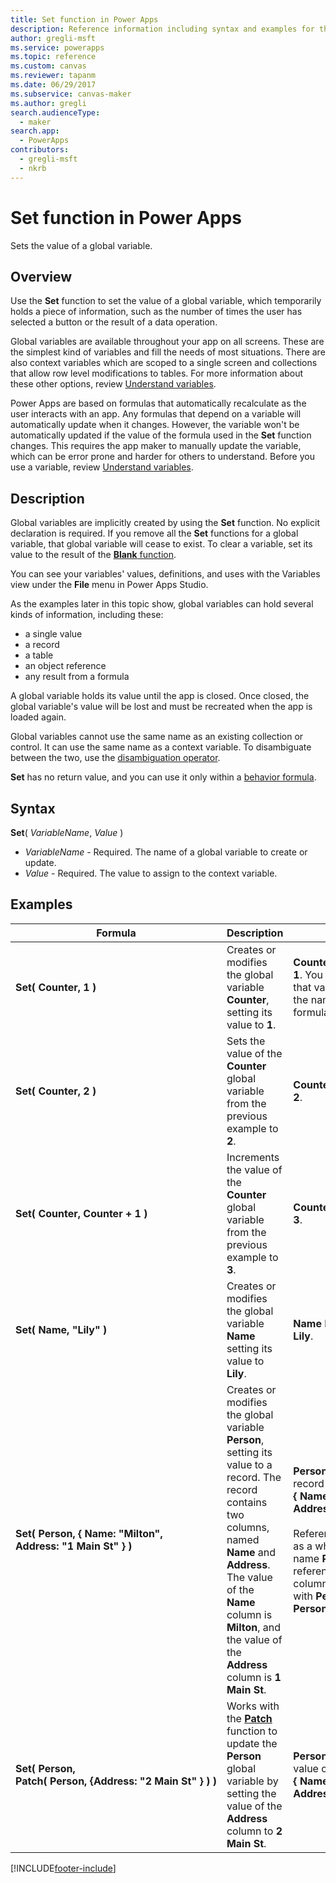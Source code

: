 ```yaml
---
title: Set function in Power Apps
description: Reference information including syntax and examples for the Set function in Power Apps.
author: gregli-msft
ms.service: powerapps
ms.topic: reference
ms.custom: canvas
ms.reviewer: tapanm
ms.date: 06/29/2017
ms.subservice: canvas-maker
ms.author: gregli
search.audienceType: 
  - maker
search.app: 
  - PowerApps
contributors:
  - gregli-msft
  - nkrb
---
```

# Set function in Power Apps
Sets the value of a global variable.

## Overview
Use the **Set** function to set the value of a global variable, which temporarily holds a piece of information, such as the number of times the user has selected a button or the result of a data operation.  

Global variables are available throughout your app on all screens. These are the simplest kind of variables and fill the needs of most situations. There are also context variables which are scoped to a single screen and collections that allow row level modifications to tables. For more information about these other options, review [Understand variables](../working-with-variables.md).

Power Apps are based on formulas that automatically recalculate as the user interacts with an app. Any formulas that depend on a variable will automatically update when it changes. However, the variable won't be automatically updated if the value of the formula used in the **Set** function changes. This requires the app maker to manually update the variable, which can be error prone and harder for others to understand. Before you use a variable, review [Understand variables](../working-with-variables.md).

## Description
Global variables are implicitly created by using the **Set** function. No explicit declaration is required. If you remove all the **Set** functions for a global variable, that global variable will cease to exist. To clear a variable, set its value to the result of the [**Blank** function](function-isblank-isempty.md).

You can see your variables' values, definitions, and uses with the Variables view under the **File** menu in Power Apps Studio.

As the examples later in this topic show, global variables can hold several kinds of information, including these:

* a single value
* a record
* a table
* an object reference
* any result from a formula

A global variable holds its value until the app is closed.  Once closed, the global variable's value will be lost and must be recreated when the app is loaded again.

Global variables cannot use the same name as an existing collection or control.  It can use the same name as a context variable.  To disambiguate between the two, use the [disambiguation operator](operators.md#disambiguation-operator).

**Set** has no return value, and you can use it only within a [behavior formula](../working-with-formulas-in-depth.md).

## Syntax
**Set**( *VariableName*, *Value* )

* *VariableName* - Required.  The name of a global variable to create or update.
* *Value* - Required.  The value to assign to the context variable.

## Examples

| Formula | Description | Result |
| --- | --- | --- |
| **Set(&nbsp;Counter,&nbsp;1&nbsp;)** |Creates or modifies the global variable **Counter**, setting its value to **1**. |**Counter** has the value **1**. You can reference that variable by using the name **Counter** in a formula on any screen. |
| **Set(&nbsp;Counter,&nbsp;2&nbsp;)** |Sets the value of the **Counter** global variable from the previous example to **2**. |**Counter** has the value **2**. |
| **Set(&nbsp;Counter,&nbsp;Counter + 1&nbsp;)** |Increments the value of the **Counter** global variable from the previous example to **3**. |**Counter** has the value **3**. |
| **Set(&nbsp;Name,&nbsp;"Lily" )** |Creates or modifies the global variable **Name** setting its value to **Lily**. |**Name** has the value **Lily**. |
| **Set(&nbsp;Person,&nbsp;{&nbsp;Name:&nbsp;"Milton", Address:&nbsp;"1&nbsp;Main&nbsp;St"&nbsp;} )** |Creates or modifies the global variable **Person**, setting its value to a record. The record contains two columns, named **Name** and **Address**. The value of the **Name** column is **Milton**, and the value of the **Address** column is **1 Main St**. |**Person** has the value of record **{&nbsp;Name:&nbsp;"Milton", Address:&nbsp;"1&nbsp;Main&nbsp;St"&nbsp;}**.<br><br>Reference this record as a whole with the name **Person**, or reference an individual column of this record with **Person.Name** or **Person.Address**. |
| **Set(&nbsp;Person, Patch(&nbsp;Person,&nbsp;{Address:&nbsp;"2&nbsp;Main&nbsp;St"&nbsp;}&nbsp;)&nbsp;)** |Works with the **[Patch](function-patch.md)** function to update the **Person** global variable by setting the value of the **Address** column to **2 Main St**. |**Person** now has the value of record **{&nbsp;Name:&nbsp;"Milton", Address:&nbsp;"2&nbsp;Main&nbsp;St"&nbsp;}**. |



[!INCLUDE[footer-include](../../../includes/footer-banner.md)]